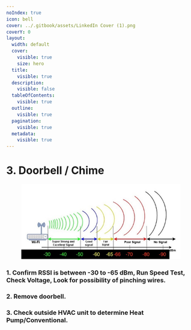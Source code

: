 ```yaml
---
noIndex: true
icon: bell
cover: ../.gitbook/assets/LinkedIn Cover (1).png
coverY: 0
layout:
  width: default
  cover:
    visible: true
    size: hero
  title:
    visible: true
  description:
    visible: false
  tableOfContents:
    visible: true
  outline:
    visible: true
  pagination:
    visible: true
  metadata:
    visible: true
---
```


# 3. Doorbell / Chime

<div align="left"><figure><img src="../.gitbook/assets/wifi-pic.jpg" alt=""><figcaption></figcaption></figure></div>

### 1. Confirm RSSI is between -30 to -65 dBm, Run Speed Test, Check Voltage, Look for possibility of pinching wires.

### 2. Remove doorbell.

### 3. Check outside HVAC unit to determine Heat Pump/Conventional.

